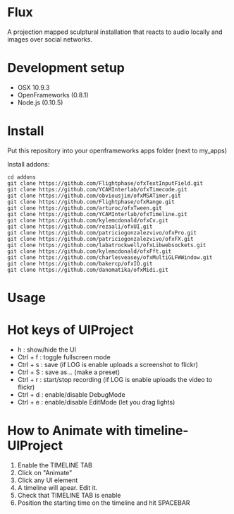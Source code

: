 Flux
====

A projection mapped sculptural installation that reacts to audio locally and images over social networks.


Development setup
===
* OSX 10.9.3
* OpenFrameworks (0.8.1)
* Node.js (0.10.5)


Install
===
Put this repository into your openframeworks apps folder (next to my_apps) 

Install addons:

    cd addons
    git clone https://github.com/Flightphase/ofxTextInputField.git
    git clone https://github.com/YCAMInterlab/ofxTimecode.git
    git clone https://github.com/obviousjim/ofxMSATimer.git
    git clone https://github.com/Flightphase/ofxRange.git
    git clone https://github.com/arturoc/ofxTween.git
    git clone https://github.com/YCAMInterlab/ofxTimeline.git
    git clone https://github.com/kylemcdonald/ofxCv.git
    git clone https://github.com/rezaali/ofxUI.git
    git clone https://github.com/patriciogonzalezvivo/ofxPro.git
    git clone https://github.com/patriciogonzalezvivo/ofxFX.git
    git clone https://github.com/labatrockwell/ofxLibwebsockets.git
    git clone https://github.com/kylemcdonald/ofxFft.git
    git clone https://github.com/charlesveasey/ofxMultiGLFWWindow.git
    git clone https://github.com/bakercp/ofxIO.git
    git clone https://github.com/danomatika/ofxMidi.git

Usage
===

# Hot keys of UIProject

* h : show/hide the UI
* Ctrl + f : toggle fullscreen mode
* Ctrl + s : save (if LOG is enable uploads a screenshot to flickr)
* Ctrl + S : save as... (make a preset)
* Ctrl + r : start/stop recording (if LOG is enable uploads the video to flickr)
* Ctrl + d : enable/disable DebugMode
* Ctrl + e : enable/disable EditMode (let you drag lights)

# How to Animate with timeline-UIProject

1. Enable the TIMELINE TAB
2. Click on "Animate"
3. Click any UI element
4. A timeline will apear. Edit it.
5. Check that TIMELINE TAB is enable
6. Position the starting time on the timeline and hit SPACEBAR



